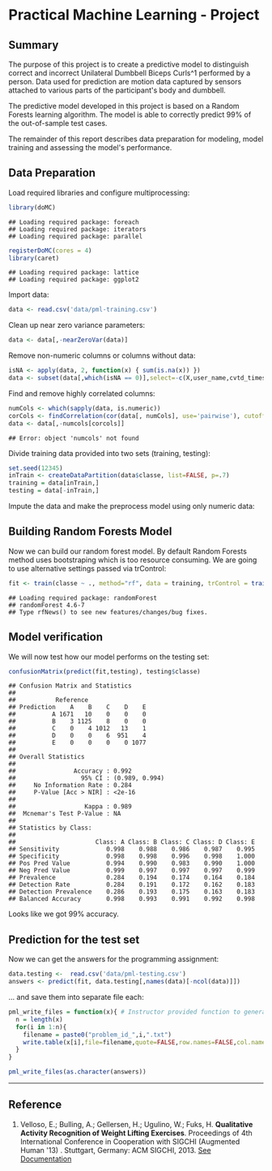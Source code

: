 Practical Machine Learning - Project
====================================

## Summary

The purpose of this project is to create a predictive model to distinguish correct and incorrect Unilateral Dumbbell Biceps Curls^1 performed by a person.  Data used for prediction are motion data captured by sensors attached to various parts of the participant's body and dumbbell.  

The predictive model developed in this project is based on a Random Forests 
learning algorithm. The model is able to correctly predict 99% of the out-of-sample test cases.

The remainder of this report describes data preparation for modeling, model training and
assessing the model's performance.

## Data Preparation

Load required libraries and configure multiprocessing:


```r
library(doMC)
```

```
## Loading required package: foreach
## Loading required package: iterators
## Loading required package: parallel
```

```r
registerDoMC(cores = 4)
library(caret)
```

```
## Loading required package: lattice
## Loading required package: ggplot2
```

Import data:


```r
data <- read.csv('data/pml-training.csv')
```

Clean up near zero variance parameters:


```r
data <- data[,-nearZeroVar(data)]
```

Remove non-numeric columns or columns without data:


```r
isNA <- apply(data, 2, function(x) { sum(is.na(x)) })
data <- subset(data[,which(isNA == 0)],select=-c(X,user_name,cvtd_timestamp,  num_window, raw_timestamp_part_1, raw_timestamp_part_2))
```

Find and remove highly correlated columns:


```r
numCols <- which(sapply(data, is.numeric))
corCols <- findCorrelation(cor(data[, numCols], use='pairwise'), cutoff=.95)
data <- data[,-numcols[corcols]]
```

```
## Error: object 'numcols' not found
```

Divide training data provided into two sets (training, testing):


```r
set.seed(12345)
inTrain <- createDataPartition(data$classe, list=FALSE, p=.7)
training = data[inTrain,]
testing = data[-inTrain,]
```

Impute the data and make the preprocess model using only numeric data:

## Building Random Forests Model

Now we can build our random forest model. By default Random Forests method uses bootstraping which is too resource consuming. We are going to use alternative settings passed via trControl:


```r
fit <- train(classe ~ ., method="rf", data = training, trControl = trainControl(method = "cv", number = 4))
```

```
## Loading required package: randomForest
## randomForest 4.6-7
## Type rfNews() to see new features/changes/bug fixes.
```

## Model verification

We will now test how our model performs on the testing set:


```r
confusionMatrix(predict(fit,testing), testing$classe)
```

```
## Confusion Matrix and Statistics
## 
##           Reference
## Prediction    A    B    C    D    E
##          A 1671   10    0    0    0
##          B    3 1125    8    0    0
##          C    0    4 1012   13    1
##          D    0    0    6  951    4
##          E    0    0    0    0 1077
## 
## Overall Statistics
##                                         
##                Accuracy : 0.992         
##                  95% CI : (0.989, 0.994)
##     No Information Rate : 0.284         
##     P-Value [Acc > NIR] : <2e-16        
##                                         
##                   Kappa : 0.989         
##  Mcnemar's Test P-Value : NA            
## 
## Statistics by Class:
## 
##                      Class: A Class: B Class: C Class: D Class: E
## Sensitivity             0.998    0.988    0.986    0.987    0.995
## Specificity             0.998    0.998    0.996    0.998    1.000
## Pos Pred Value          0.994    0.990    0.983    0.990    1.000
## Neg Pred Value          0.999    0.997    0.997    0.997    0.999
## Prevalence              0.284    0.194    0.174    0.164    0.184
## Detection Rate          0.284    0.191    0.172    0.162    0.183
## Detection Prevalence    0.286    0.193    0.175    0.163    0.183
## Balanced Accuracy       0.998    0.993    0.991    0.992    0.998
```

Looks like we got 99% accuracy. 

## Prediction for the test set

Now we can get the answers for the programming assignment:


```r
data.testing <-  read.csv('data/pml-testing.csv')
answers <- predict(fit, data.testing[,names(data)[-ncol(data)]])
```

... and save them into separate file each:


```r
pml_write_files = function(x){ # Instructor provided function to generate submission data for grading
  n = length(x)
  for(i in 1:n){
    filename = paste0("problem_id_",i,".txt")
    write.table(x[i],file=filename,quote=FALSE,row.names=FALSE,col.names=FALSE)
  }
}

pml_write_files(as.character(answers))
```

-----------
## Reference

1. Velloso, E.; Bulling, A.; Gellersen, H.; Ugulino, W.; Fuks, H. **Qualitative Activity Recognition of Weight Lifting Exercises**. Proceedings of 4th International Conference in Cooperation with SIGCHI (Augmented Human '13) . Stuttgart, Germany: ACM SIGCHI, 2013.  [See Documentation](http://groupware.les.inf.puc-rio.br/har)
